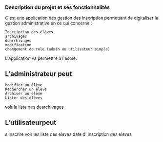 
### Description du projet et ses fonctionnalités

C'est une application des gestion des inscription permettant de digitaliser la gestion administrative en ce qui concerne :

    Inscription des élèves
    archivages 
    dearchivages
    modification
    changement de role (admin ou utilisateur simple)

L'application va permettre à l'école:

## L'administrateur peut

    Modifier un élève
    Rechercher un élève
    Archiver un élève
    Lister des élèves
voir la liste des dearchivages
## L'utilisateurpeut
s'inscrire
voir les liste des eleves
date d' inscription des eleves